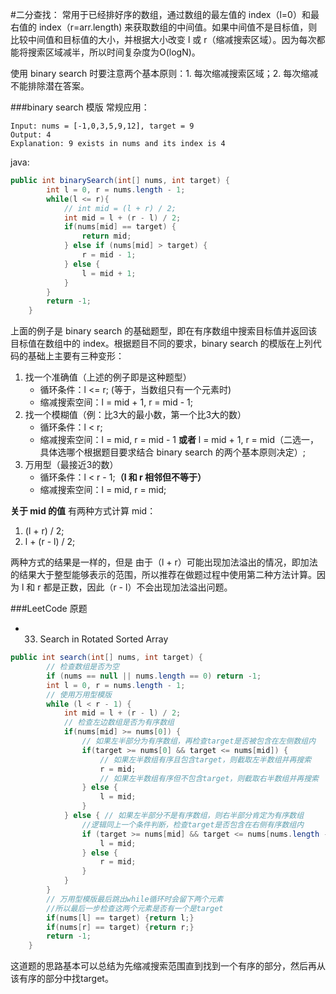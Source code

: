 #二分查找：
常用于已经排好序的数组，通过数组的最左值的 index（l=0）和最右值的 index（r=arr.length) 来获取数组的中间值。如果中间值不是目标值，则比较中间值和目标值的大小，并根据大小改变 l 或 r（缩减搜索区域）。因为每次都能将搜索区域减半，所以时间复杂度为O(logN)。

使用 binary search 时要注意两个基本原则：1. 每次缩减搜索区域；2. 每次缩减不能排除潜在答案。

###binary search 模版
常规应用：
```
Input: nums = [-1,0,3,5,9,12], target = 9
Output: 4
Explanation: 9 exists in nums and its index is 4
```
java:
```Java
public int binarySearch(int[] nums, int target) {
        int l = 0, r = nums.length - 1;
        while(l <= r){
            // int mid = (l + r) / 2;
            int mid = l + (r - l) / 2;
            if(nums[mid] == target) {
                return mid;
            } else if (nums[mid] > target) {
                r = mid - 1;
            } else {
                l = mid + 1;
            }
        }
        return -1;
    }
```
上面的例子是 binary search 的基础题型，即在有序数组中搜索目标值并返回该目标值在数组中的 index。根据题目不同的要求，binary search 的模版在上列代码的基础上主要有三种变形：
1. 找一个准确值（上述的例子即是这种题型） 
    * 循环条件：l <= r; (等于，当数组只有一个元素时)
    * 缩减搜索空间：l = mid + 1, r = mid - 1;
2. 找一个模糊值（例：比3大的最小数，第一个比3大的数）
    * 循环条件：l < r;
    * 缩减搜索空间：l = mid, r = mid - 1 **或者** l = mid + 1, r = mid（二选一，具体选哪个根据题目要求结合 binary search 的两个基本原则决定）;
3. 万用型（最接近3的数）
    * 循环条件：l < r - 1;**（l 和 r 相邻但不等于）**
    * 缩减搜索空间：l = mid, r = mid;

**关于 mid 的值**
有两种方式计算 mid：
1. (l + r) / 2;
2. l + (r - l) / 2;

两种方式的结果是一样的，但是 由于（l + r）可能出现加法溢出的情况，即加法的结果大于整型能够表示的范围，所以推荐在做题过程中使用第二种方法计算。因为 l 和 r 都是正数，因此（r - l）不会出现加法溢出问题。

###LeetCode 原题
* 33. Search in Rotated Sorted Array
```Java
public int search(int[] nums, int target) {
        // 检查数组是否为空
        if (nums == null || nums.length == 0) return -1;
        int l = 0, r = nums.length - 1;
        // 使用万用型模版
        while (l < r - 1) {
            int mid = l + (r - l) / 2;
            // 检查左边数组是否为有序数组
            if(nums[mid] >= nums[0]) {
                // 如果左半部分为有序数组，再检查target是否被包含在左侧数组内
                if(target >= nums[0] && target <= nums[mid]) {
                    // 如果左半数组有序且包含target，则截取左半数组并再搜索
                    r = mid;
                    // 如果左半数组有序但不包含target，则截取右半数组并再搜索
                } else {
                    l = mid;
                }
            } else { // 如果左半部分不是有序数组，则右半部分肯定为有序数组
                //逻辑同上一个条件判断，检查target是否包含在右侧有序数组内
                if (target >= nums[mid] && target <= nums[nums.length - 1]) {
                    l = mid;
                } else {
                    r = mid;
                }
            }
        }
        // 万用型模版最后跳出while循环时会留下两个元素
        //所以最后一步检查这两个元素是否有一个是target
        if(nums[l] == target) {return l;}
        if(nums[r] == target) {return r;}
        return -1;
    }
```
这道题的思路基本可以总结为先缩减搜索范围直到找到一个有序的部分，然后再从该有序的部分中找target。

